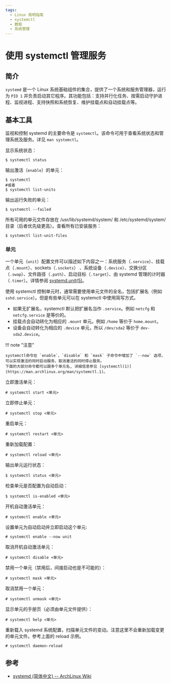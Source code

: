 ```yaml
---
tags:
  - Linux 简明指南
  - systemctl
  - 教程
  - 系统管理
---
```


# 使用 systemctl 管理服务

## 简介

`systemd` 是一个 Linux 系统基础组件的集合，提供了一个系统和服务管理器，运行为 `PID 1` 并负责启动其它程序。其功能包括：支持并行化任务、按需启动守护进程、监视进程、支持快照和系统恢复、维护挂载点和自动挂载点等。

## 基本工具

监视和控制 systemd 的主要命令是 `systemctl`。该命令可用于查看系统状态和管理系统及服务。详见 `man systemctl`。

显示系统状态：

```
$ systemctl status
```

输出激活（`enable`）的单元：

```shell
$ systemctl
#或者
$ systemctl list-units
```

输出运行失败的单元：

```
$ systemctl --failed
```

所有可用的单元文件存放在 /usr/lib/systemd/system/ 和 /etc/systemd/system/ 目录（后者优先级更高）。查看所有已安装服务：

```
$ systemctl list-unit-files
```

### 单元

一个单元（`unit`）配置文件可以描述如下内容之一：系统服务（`.service`）、挂载点（`.mount`）、sockets（`.sockets`） 、系统设备（`.device`）、交换分区（`.swap`）、文件路径（`.path`）、启动目标（`.target`）、由 systemd 管理的计时器（`.timer`）。详情参阅 [systemd.unit(5)](https://man.archlinux.org/man/systemd.unit.5)。

使用 systemctl 控制单元时，通常需要使用单元文件的全名，包括扩展名（例如 `sshd.service`）。但是有些单元可以在 systemctl 中使用简写方式。

- 如果无扩展名，systemctl 默认把扩展名当作 `.service`。例如 `netcfg` 和 `netcfg.service` 是等价的。
- 挂载点会自动转化为相应的 `.mount` 单元。例如 `/home` 等价于 `home.mount`。
- 设备会自动转化为相应的 `.device` 单元，所以 `/dev/sda2` 等价于 `dev-sda2.device`。

!!! note "注意"

    systemctl命令在 `enable`、`disable` 和 `mask` 子命令中增加了 `--now` 选项，可以实现激活的同时启动服务，取消激活的同时停止服务。  
    下面的大部分命令都可以跟多个单元名, 详细信息参见 [systemctl(1)](https://man.archlinux.org/man/systemctl.1)。

立即激活单元：

```
# systemctl start <单元>
```

立即停止单元：

```
# systemctl stop <单元>
```

重启单元：

```
# systemctl restart <单元>
```

重新加载配置：

```
# systemctl reload <单元>
```

输出单元运行状态：

```
$ systemctl status <单元>
```

检查单元是否配置为自动启动：

```
$ systemctl is-enabled <单元>
```

开机自动激活单元：

```
# systemctl enable <单元>
```

设置单元为自动启动并立即启动这个单元:

```
# systemctl enable --now unit
```

取消开机自动激活单元：

```
# systemctl disable <单元>
```

禁用一个单元（禁用后，间接启动也是不可能的）：

```
# systemctl mask <单元>
```

取消禁用一个单元：

```
# systemctl unmask <单元>
```

显示单元的手册页（必须由单元文件提供）：

```
# systemctl help <单元>
```

重新载入 systemd 系统配置，扫描单元文件的变动。注意这里不会重新加载变更的单元文件。参考上面的 reload 示例。

```
# systemctl daemon-reload
```

## 参考

- [systemd (简体中文) -- ArchLinux Wiki](https://wiki.archlinux.org/title/Systemd_(%E7%AE%80%E4%BD%93%E4%B8%AD%E6%96%87))